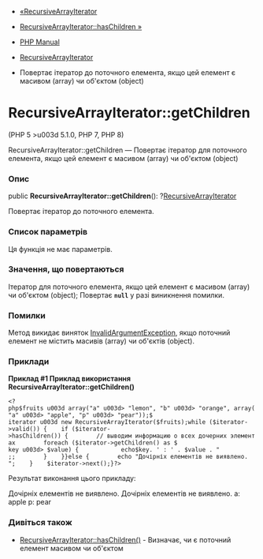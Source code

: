 - [«RecursiveArrayIterator](class.recursivearrayiterator.md)
- [RecursiveArrayIterator::hasChildren
»](recursivearrayiterator.haschildren.md)

- [PHP Manual](index.md)
- [RecursiveArrayIterator](class.recursivearrayiterator.md)
- Повертає ітератор до поточного елемента, якщо цей елемент
є масивом (array) чи об'єктом (object)

# RecursiveArrayIterator::getChildren

(PHP 5 \>u003d 5.1.0, PHP 7, PHP 8)

RecursiveArrayIterator::getChildren — Повертає ітератор для поточного
елемента, якщо цей елемент є масивом (array) чи об'єктом
(object)

### Опис

public **RecursiveArrayIterator::getChildren**():
?[RecursiveArrayIterator](class.recursivearrayiterator.md)

Повертає ітератор до поточного елемента.

### Список параметрів

Ця функція не має параметрів.

### Значення, що повертаються

Ітератор для поточного елемента, якщо цей елемент є масивом
(array) чи об'єктом (object); Повертає **`null`** у разі
виникнення помилки.

### Помилки

Метод викидає виняток
[InvalidArgumentException](class.invalidargumentexception.md), якщо
поточний елемент не містить масивів (array) чи об'єктів (object).

### Приклади

**Приклад #1 Приклад використання
**RecursiveArrayIterator::getChildren()****

` <?php$fruits u003d array("a" u003d> "lemon", "b" u003d> "orange", array("a" u003d> "apple", "p" u003d> "pear"));$ iterator u003d new RecursiveArrayIterator($fruits);while ($iterator->valid()) {    if ($iterator->hasChildren()) {        // выводим информацию о всех дочерних элементах        foreach ($iterator->getChildren() as $ key u003d> $value) {            echo$key. ' : ' . $value . "
;;        }    }}else {        echo "Дочірніх елементів не виявлено.
";    }    $iterator->next();}?> `

Результат виконання цього прикладу:

Дочірніх елементів не виявлено.
Дочірніх елементів не виявлено.
a: apple
p: pear

### Дивіться також

- [RecursiveArrayIterator::hasChildren()](recursivearrayiterator.haschildren.md) -
Визначає, чи є поточний елемент масивом чи об'єктом
